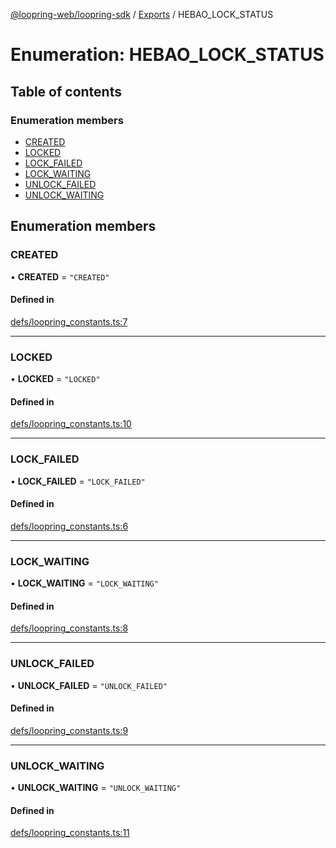 [@loopring-web/loopring-sdk](../README.md) / [Exports](../modules.md) / HEBAO\_LOCK\_STATUS

# Enumeration: HEBAO\_LOCK\_STATUS

## Table of contents

### Enumeration members

- [CREATED](HEBAO_LOCK_STATUS.md#created)
- [LOCKED](HEBAO_LOCK_STATUS.md#locked)
- [LOCK\_FAILED](HEBAO_LOCK_STATUS.md#lock_failed)
- [LOCK\_WAITING](HEBAO_LOCK_STATUS.md#lock_waiting)
- [UNLOCK\_FAILED](HEBAO_LOCK_STATUS.md#unlock_failed)
- [UNLOCK\_WAITING](HEBAO_LOCK_STATUS.md#unlock_waiting)

## Enumeration members

### CREATED

• **CREATED** = `"CREATED"`

#### Defined in

[defs/loopring_constants.ts:7](https://github.com/Loopring/loopring_sdk/blob/532648f/src/defs/loopring_constants.ts#L7)

___

### LOCKED

• **LOCKED** = `"LOCKED"`

#### Defined in

[defs/loopring_constants.ts:10](https://github.com/Loopring/loopring_sdk/blob/532648f/src/defs/loopring_constants.ts#L10)

___

### LOCK\_FAILED

• **LOCK\_FAILED** = `"LOCK_FAILED"`

#### Defined in

[defs/loopring_constants.ts:6](https://github.com/Loopring/loopring_sdk/blob/532648f/src/defs/loopring_constants.ts#L6)

___

### LOCK\_WAITING

• **LOCK\_WAITING** = `"LOCK_WAITING"`

#### Defined in

[defs/loopring_constants.ts:8](https://github.com/Loopring/loopring_sdk/blob/532648f/src/defs/loopring_constants.ts#L8)

___

### UNLOCK\_FAILED

• **UNLOCK\_FAILED** = `"UNLOCK_FAILED"`

#### Defined in

[defs/loopring_constants.ts:9](https://github.com/Loopring/loopring_sdk/blob/532648f/src/defs/loopring_constants.ts#L9)

___

### UNLOCK\_WAITING

• **UNLOCK\_WAITING** = `"UNLOCK_WAITING"`

#### Defined in

[defs/loopring_constants.ts:11](https://github.com/Loopring/loopring_sdk/blob/532648f/src/defs/loopring_constants.ts#L11)
